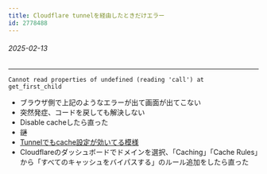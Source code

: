 ```yaml
---
title: Cloudflare tunnelを経由したときだけエラー
id: 2778488
---
```


###### 2025-02-13

---

```
Cannot read properties of undefined (reading 'call') at get_first_child
```

- ブラウザ側で上記のようなエラーが出て画面が出てこない
- 突然発症、コードを戻しても解決しない
- Disable cacheしたら直った
- ~~謎~~
- [Tunnelでもcache設定が効いてる模様](https://www.reddit.com/r/CloudFlare/comments/12srst4/disable_all_caching_in_zero_trust_tunnel_for/)
- Cloudflareのダッシュボードでドメインを選択、「Caching」「Cache Rules」から「すべてのキャッシュをバイパスする」のルール追加をしたら直った

